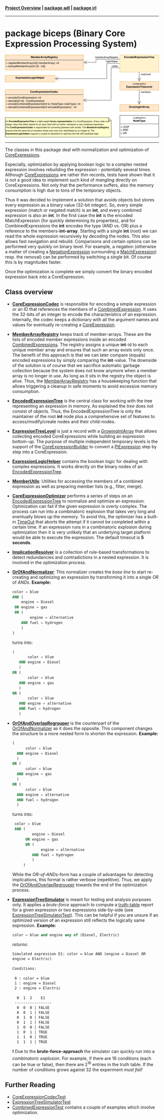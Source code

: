 #### [Project Overview](../../../../../../../../README.md) | [package adl](../../README.md) | [package irl](../README.md)
----

# package biceps (Binary Core Expression Processing System)

![biceps-overview](./biceps.svg)

----

The classes in this package deal with normalization and optimization of [CoreExpressions](../CoreExpression.java).

Especially, optimization by applying boolean logic to a complex nested expression involves rebuilding the expression - potentially several times. Although [CoreExpressions](../CoreExpression.java) are rather thin records, tests have shown that it is not a good idea to implement such kind of *mangling* directly on CoreExpressions. Not only that the performance  suffers, also the memory consumption is high due to tons of the temporary objects.

Thus it was decided to implement a solution that avoids objects but stores every expression as a binary value (32-bit integer). So, every simple expression (match or negated match) is an **int**, and every combined expression is also an **int**. In the first case the **int** is the encoded MatchExpression (for quickly determining its properties), and for CombinedExpressions the **int** encodes the type (AND vs. OR) plus a reference to the members-**int-array**. Starting with a single **int** (root) we can read the whole expression recursively by decoding the nodes. This also allows fast navigation and rebuild. Comparisons and certain options can be performed very quickly on binary level. For example, a negation (otherwise a matter of creating a [NegationExpression](../NegationExpression.java) surrounding a [MatchExpression](../MatchExpression.java)) resp. the removal) can be performed by switching a single bit. Of course this is by magnitudes faster.

Once the optimization is complete we simply convert the binary encoded expression back into a CoreExpression.

## Class overview

 * **[CoreExpressionCodec](CoreExpressionCodec.java)** is responsible for encoding a simple expression or an ID that references the members of a [CombinedExpression](../CombinedExpression.java). It uses the 32-bits of an integer to encode the characteristics of an expression. Internally, the codec keeps a dictionary with all the argument names and values for eventually re-creating a [CoreExpression](../CoreExpression.java).
 * **[MemberArrayRegistry](MemberArrayRegistry.java)** keeps track of member-arrays. These are the lists of encoded member expressions inside an encoded [CombinedExpressions](../CombinedExpression.java). The registry assigns a unique **int**-id to each unique member array and ensures that such an array exists only once. The benefit of this approach is that we can later compare (equals) encoded expressions by simply comparing the **int**-value. The downside of the solution is of course that we sacrifice automatic garbage collection because the system does not know anymore when a member array is no longer in use. As long as it sits in the registry the object is alive. Thus, the [MemberArrayRegistry](MemberArrayRegistry.java) has a housekeeping function that allows triggering a cleanup in safe moments to avoid excessive memory consumption.
 * **[EncodedExpressionTree](EncodedExpressionTree.java)** is the central class for working with the tree representing an expression in memory. As explained the *tree* does not consist of objects. Thus, the EncodedExpressionTree is only the maintainer of the root **int** node plus a comprehensive set of features to access/modify/create nodes and their child-nodes.
 * **[ExpressionTreeLevel](ExpressionTreeLevel.java)** is just a record with a [GrowingIntArray](GrowingIntArray.java) that allows collecting encoded CoreExpressions while building an expression bottom-up. The purpose of multiple independent temporary levels is the support of the [CoreExpressionBuilder](../../cnv/PlToCoreExpressionConverter.java) to convert a [PlExpression](../../erl/PlExpression.java) step by step into a CoreExpression.
 * **[ExpressionLogicHelper](ExpressionLogicHelper.java)** contains the boolean logic for dealing with complex expressions. It works directly on the binary nodes of an [EncodedExpressionTree](EncodedExpressionTree.java).
 * **[MemberUtils](MemberUtils.java)**: Utilities for accessing the members of a combined expression as well as preparing member lists (e.g., filter, merge).
 * **[CoreExpressionOptimizer](CoreExpressionOptimizer.java)** performs a series of steps on an [EncodedExpressionTree](EncodedExpressionTree.java) to normalize and optimize an expression. Optimization can fail if the given expression is overly complex. The process can run into a combinatoric explosion that takes very long and eventually blows up the memory. To avoid this, the optimizer has a built-in [TimeOut](../../TimeOut.java) that aborts the attempt if it cannot be completed within a certain time. If an expression runs in a combinatoric explosion during optimization then it is very unlikely that an underlying target platform would be able to execute the expression. The default timeout is **5 seconds**.
 * **[ImplicationResolver](ImplicationResolver.java)** is a collection of rule-based transformations to detect redundancies and contradictions in a nested expression. It is involved in the optimization process.
 * **[OrOfAndNormalizer](OrOfAndNormalizer.java)**: This normalizer creates the *base line* to start re-creating and optimizing an expression by transforming it into a single *OR* of *ANDs*. **Example:**

    ```sql
   color = blue
   AND (
        engine = Diesel
     OR engine = gas
     OR (
            engine = alternative
        AND fuel = hydrogen
        )
    )
    ``` 
    turns into:
   ```sql
   (
          color = blue 
      AND engine = Diesel
      )
   OR (
          color = blue 
      AND engine = gas
      ) 
   OR (
          color = blue 
      AND engine = alternative 
      AND fuel = hydrogen
      )
   ```
 * **[OrOfAndOverlapRegrouper](OrOfAndOverlapRegrouper.java)** is the counterpart of the [OrOfAndNormalizer](OrOfAndNormalizer.java) as it does the opposite. This component changes the structure to a more nested form to shorten the expression. **Example:**
    ```sql
   (
          color = blue 
      AND engine = Diesel
      )
   OR (
          color = blue 
      AND engine = gas
      ) 
   OR (
          color = blue 
      AND engine = alternative 
      AND fuel = hydrogen
      )
   ```
   turns into:
   ```sql
    color = blue
    AND (
            engine = Diesel
         OR engine = gas
         OR (
                engine = alternative
            AND fuel = hydrogen
            )
        )
   ```
   While the *OR-of-ANDs*-form has a couple of advantages for detecting implications, this format is rather verbose (repetitive). Thus, we apply the [OrOfAndOverlapRegrouper](OrOfAndOverlapRegrouper.java) towards the end of the optimization process.
 * **[ExpressionTreeSimulator](ExpressionTreeSimulator.java)** is meant for testing and analysis purposes only. It applies a *brute-force* approach to compute a [truth-table](https://en.wikipedia.org/wiki/Truth_table) report for a given expression or two expressions side-by-side (see [ExpressionTreeSimulatorTest](../../../../../../../test/java/de/calamanari/adl/irl/biceps/ExpressionTreeSimulatorTest.java)). This can be helpful if you are unsure if an optimized version of an expression still reflects the logically same expression. **Example:**
   ```sql
   color = blue and engine any of (Diesel, Electric)
   ```
   *returns:*
   ```
   Simulated expression E1: color = blue AND (engine = Diesel OR engine = Electric)

   Conditions:

    0 : color = blue
    1 : engine = Diesel
    2 : engine = Electric

     0  1  2    E1   
    -----------------
     0  0  0 | FALSE  
     0  0  1 | FALSE
     0  1  0 | FALSE
     0  1  1 | FALSE
     1  0  0 | FALSE
     1  0  1 | TRUE
     1  1  0 | TRUE
     1  1  1 | TRUE   

   ```
   :exclamation: Due to the **brute-force-approach** the simulator can quickly run into a *combinatoric explosion*. For example, if there are 16 conditions (each can be true or false), then there are $2^{16}$ entries in the truth table. If the number of conditions grows against 32 the experiment *must fail!*

## Further Reading

 * [CoreExpressionCodecTest](../../../../../../../test/java/de/calamanari/adl/irl/biceps/CoreExpressionCodecTest.java)
 * [ExpressionTreeSimulatorTest](../../../../../../../test/java/de/calamanari/adl/irl/biceps/ExpressionTreeSimulatorTest.java)
 * [CombinedExpressionTest](../../../../../../../test/java/de/calamanari/adl/irl/CombinedExpressionTest.java) contains a couple of examples which involve optimization.







